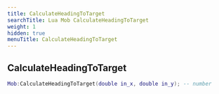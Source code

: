 ```yaml
---
title: CalculateHeadingToTarget
searchTitle: Lua Mob CalculateHeadingToTarget
weight: 1
hidden: true
menuTitle: CalculateHeadingToTarget
---
```

## CalculateHeadingToTarget
```lua
Mob:CalculateHeadingToTarget(double in_x, double in_y); -- number
```